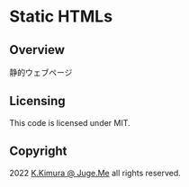 # Static HTMLs


## Overview

静的ウェブページ


## Licensing

This code is licensed under MIT.


## Copyright

2022  [K.Kimura @ Juge.Me](https://github.com/dotnsf) all rights reserved.
